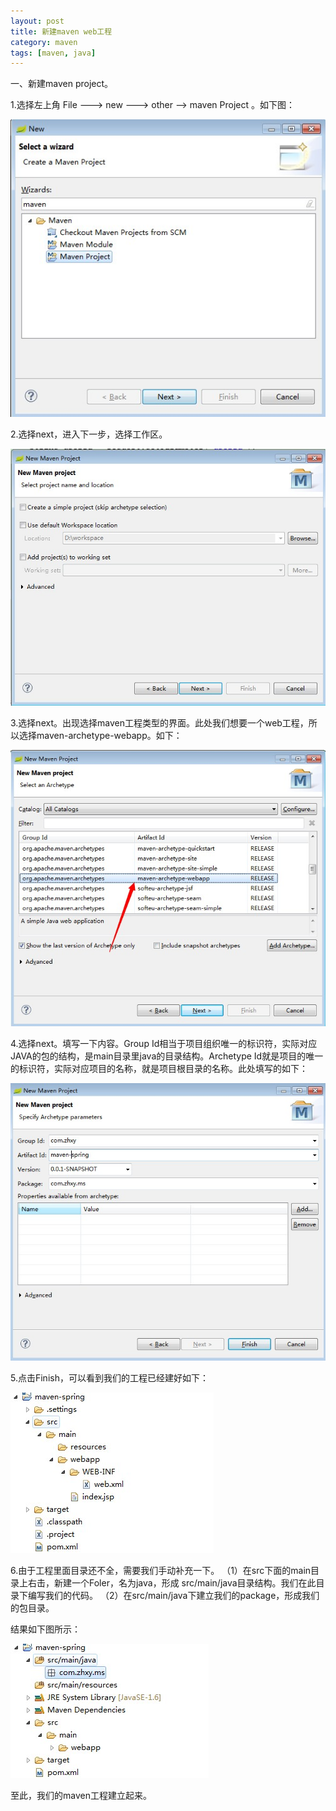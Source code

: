 ```yaml
---
layout: post
title: 新建maven web工程
category: maven
tags: [maven, java]
---
```




一、新建maven project。


1.选择左上角 File ---> new ---> other --> maven Project 。如下图：

![maven project](/images/maven/1.jpg "maven project")
	
	
2.选择next，进入下一步，选择工作区。

![maven project](/images/maven/2.jpg "maven project")
	
	
3.选择next。出现选择maven工程类型的界面。此处我们想要一个web工程，所以选择maven-archetype-webapp。如下：
	
	
![maven project](/images/maven/3.jpg "maven project")


4.选择next。填写一下内容。Group Id相当于项目组织唯一的标识符，实际对应JAVA的包的结构，是main目录里java的目录结构。Archetype 
Id就是项目的唯一的标识符，实际对应项目的名称，就是项目根目录的名称。此处填写的如下：

![maven project](/images/maven/4.jpg "maven project")


5.点击Finish，可以看到我们的工程已经建好如下：

![maven project](/images/maven/5.jpg "maven project")

6.由于工程里面目录还不全，需要我们手动补充一下。
（1）在src下面的main目录上右击，新建一个Foler，名为java，形成 src/main/java目录结构。我们在此目录下编写我们的代码。
（2）在src/main/java下建立我们的package，形成我们的包目录。

结果如下图所示：

![maven project](/images/maven/6.jpg "maven project")

至此，我们的maven工程建立起来。
